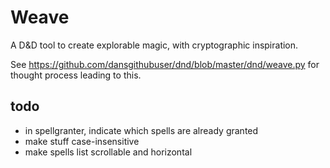 # Weave
A D&D tool to create explorable magic, with cryptographic inspiration.

See https://github.com/dansgithubuser/dnd/blob/master/dnd/weave.py for thought process leading to this.

## todo
- in spellgranter, indicate which spells are already granted
- make stuff case-insensitive
- make spells list scrollable and horizontal
